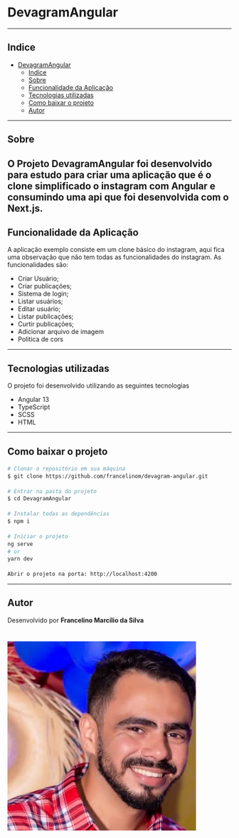 # DevagramAngular

---

## Indice

- [DevagramAngular](#DevagramAngular)
  - [Indice](#indice)
  - [Sobre](#sobre)
  - [Funcionalidade da Aplicação](#funcionalidade-da-aplicação)
  - [Tecnologias utilizadas](#tecnologias-utilizadas)
  - [Como baixar o projeto](#como-baixar-o-projeto)
  - [Autor](#autor)
  
---

## Sobre

O Projeto **DevagramAngular** foi desenvolvido para estudo para criar uma aplicação que é o clone simplificado o instagram com Angular e consumindo uma api que foi desenvolvida com o Next.js.
---

## Funcionalidade da Aplicação

A aplicação exemplo consiste em um clone básico do instagram, aqui fica uma observação que não tem todas as funcionalidades do instagram. As funcionalidades são:
- Criar Usuário;
- Criar publicações;
- Sistema de login;
- Listar usuários;
- Editar usuário;
- Listar publicações;
- Curtir publicações;
- Adicionar arquivo de imagem
- Politica de cors

---
## Tecnologias utilizadas 

O projeto foi desenvolvido utilizando as seguintes tecnologias
- Angular 13
- TypeScript
- SCSS
- HTML

---

## Como baixar o projeto

```bash
# Clonar o repositório em sua máquina 
$ git clone https://github.com/francelinom/devagram-angular.git

# Entrar na pasta do projeto 
$ cd DevagramAngular

# Instalar todas as dependências 
$ npm i

# Iniciar o projeto 
ng serve
# or
yarn dev

Abrir o projeto na porta: http://localhost:4200
```

---
## Autor

Desenvolvido por **Francelino Marcílio da Silva** 
<h1>
  <img src="src/assets/imagens/eumesmo.jpg">
</h1>

